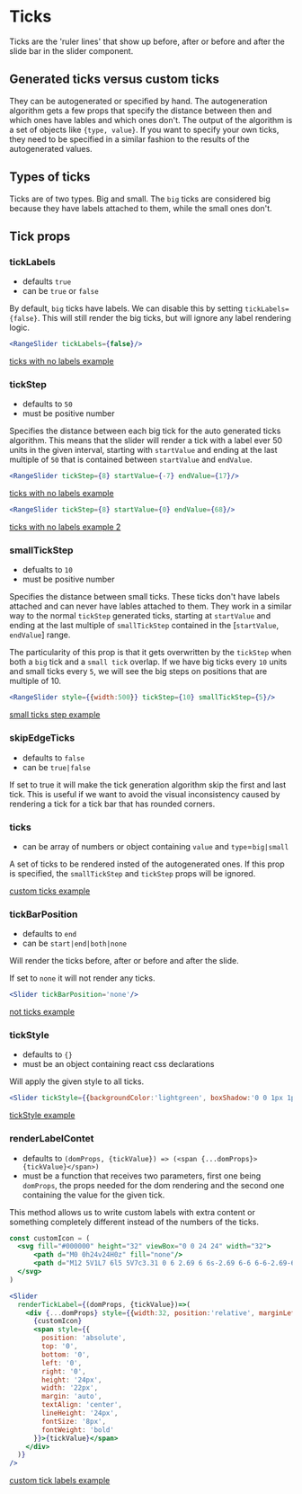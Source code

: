 # Ticks

Ticks are the 'ruler lines' that show up before, after or before and after the slide bar in the slider component. 

## Generated ticks versus custom ticks

They can be autogenerated or specified by hand. The autogeneration algorithm gets a few
props that specify the distance between then and which ones have lables and which ones don't. The output of the algorithm is a set of objects like `{type, value}`. If you want to specify your own ticks, they need to be specified in a similar fashion to the results of the autogenerated values.


## Types of ticks

Ticks are of two types. Big and small. The `big` ticks are considered big because they have labels attached to them, while the small ones don't. 

## Tick props

### tickLabels 

- defaults `true`
- can be `true` or `false`

By default, `big` ticks have labels. We can disable this by setting `tickLabels={false}`. This will still render the big ticks, but will ignore any label rendering logic.

```jsx
<RangeSlider tickLabels={false}/>
```

[ticks with no labels example](http://zippiui.github.io/react-slider/#noTickLabels)

### tickStep

- defaults to `50`
- must be positive number

Specifies the distance between each big tick for the auto generated ticks algorithm. This means that the slider will render a tick with a label ever 50 units in the given interval, starting with `startValue` and ending at the last multiple of `50` that is contained between `startValue` and `endValue`.

```jsx
<RangeSlider tickStep={8} startValue={-7} endValue={17}/>
```

[ticks with no labels example](http://zippiui.github.io/react-slider/#tickStepExample)

```jsx
<RangeSlider tickStep={8} startValue={0} endValue={68}/>
```

[ticks with no labels example 2](http://zippiui.github.io/react-slider/#tickStepExample2)

### smallTickStep

- defualts to `10`
- must be positive number

Specifies the distance between small ticks. These ticks don't have labels attached and can never have lables attached to them. They work in a similar way to the normal `tickStep` generated ticks, starting at `startValue` and ending at the last multiple of `smallTickStep` contained in the [`startValue`, `endValue`] range.

The particularity of this prop is that it gets overwritten by the `tickStep` when both a `big` tick and a `small tick` overlap. If we have big ticks every `10` units and small ticks every `5`, we will see the big steps on positions that are multiple of 10.

```jsx
<RangeSlider style={{width:500}} tickStep={10} smallTickStep={5}/>
```

[small ticks step example](http://zippiui.github.io/react-slider/#smallTickStepExample)

### skipEdgeTicks

- defaults to `false`
- can be `true|false`

If set to true it will make the tick generation algorithm skip the first and last tick. This is useful if we want to avoid the visual inconsistency caused by rendering a tick for a tick bar that has rounded corners. 

### ticks

- can be array of numbers or object containing `value` and `type`=`big|small`

A set of ticks to be rendered insted of the autogenerated ones. If this prop is specified, the `smallTickStep` and `tickStep` props will be ignored. 

[custom ticks example](http://zippiui.github.io/react-slider/#customTicksExample)

### tickBarPosition

- defaults to `end`
- can be `start|end|both|none`

Will render the ticks before, after or before and after the slide. 

If set to `none` it will not render any ticks. 

```jsx
<Slider tickBarPosition='none'/>
```

[not ticks example](http://zippiui.github.io/react-slider/#noTicksExample)

### tickStyle

- defaults to `{}`
- must be an object containing react css declarations

Will apply the given style to all ticks.

```jsx
<Slider tickStyle={{backgroundColor:'lightgreen', boxShadow:'0 0 1px 1px rgba(0,255,0,.3)'}}/>
```

[tickStyle example](http://zippiui.github.io/react-slider/#tickStyleExample)


### renderLabelContet

- defaults to `(domProps, {tickValue}) => (<span {...domProps}>{tickValue}</span>)`
- must be a function that receives two parameters, first one being `domProps`, the props needed for the dom rendering and the second one containing the value for the given tick. 

This method allows us to write custom labels with extra content or something completely different instead of the numbers of the ticks. 

```jsx
const customIcon = (
  <svg fill="#000000" height="32" viewBox="0 0 24 24" width="32">
      <path d="M0 0h24v24H0z" fill="none"/>
      <path d="M12 5V1L7 6l5 5V7c3.31 0 6 2.69 6 6s-2.69 6-6 6-6-2.69-6-6H4c0 4.42 3.58 8 8 8s8-3.58 8-8-3.58-8-8-8z"/>
  </svg>
)

<Slider
  renderTickLabel={(domProps, {tickValue})=>(
    <div {...domProps} style={{width:32, position:'relative', marginLeft:-10}}>
      {customIcon}
      <span style={{
        position: 'absolute',
        top: '0',
        bottom: '0',
        left: '0',
        right: '0',
        height: '24px',
        width: '22px',
        margin: 'auto',
        textAlign: 'center',
        lineHeight: '24px',
        fontSize: '8px',
        fontWeight: 'bold'
      }}>{tickValue}</span>
    </div>
  )}
/>
```

[custom tick labels example](http://zippiui.github.io/react-slider/#customLabelExample)